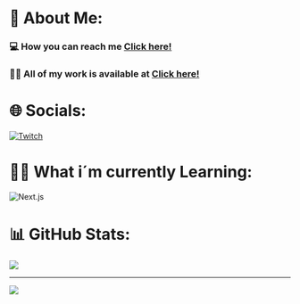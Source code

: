 # 💫 About Me:

### 💻 How you can reach me [Click here!](https://discord.com/users/1005345321833992235)
### 👨‍💻 All of my work is available at [Click here!](https://elvnn1337.gg/)

# 🌐 Socials:
[![Twitch](https://img.shields.io/badge/Twitch-%239146FF.svg?logo=Twitch&logoColor=white)](https://twitch.tv/1337elvnn) 

# 👨‍🎓 What i´m currently Learning:
![Next.js](https://img.shields.io/badge/Next.js-%2335495e.svg?style=for-the-badge&logo=nextdotjs&logoColor=white)
# 📊 GitHub Stats:
![](https://github-readme-stats.vercel.app/api/top-langs/?username=elvnn1337&theme=dark&hide_border=false&include_all_commits=false&count_private=false&layout=compact)

---
[![](https://visitcount.itsvg.in/api?id=elvnn1337&icon=0&color=0)](https://visitcount.itsvg.in)

